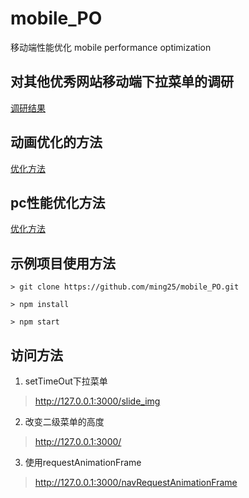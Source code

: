 # mobile_PO
移动端性能优化 mobile performance optimization

## 对其他优秀网站移动端下拉菜单的调研  
[调研结果](https://github.com/ming25/mobile_PO/blob/master/%E7%A7%BB%E5%8A%A8%E7%AB%AF.md?_blank)

## 动画优化的方法  
[优化方法](https://github.com/ming25/mobile_PO/blob/master/%E5%8A%A8%E7%94%BB%E4%BC%98%E5%8C%96.md?_blank)

## pc性能优化方法  
[优化方法](https://github.com/ming25/mobile_PO/blob/master/%E5%8A%A8%E7%94%BB%E4%BC%98%E5%8C%96.md?_blank)
 
 
## 示例项目使用方法
```
> git clone https://github.com/ming25/mobile_PO.git

> npm install

> npm start
```

## 访问方法
1. setTimeOut下拉菜单  
> http://127.0.0.1:3000/slide_img

2. 改变二级菜单的高度  
> http://127.0.0.1:3000/

3. 使用requestAnimationFrame  
> http://127.0.0.1:3000/navRequestAnimationFrame  
